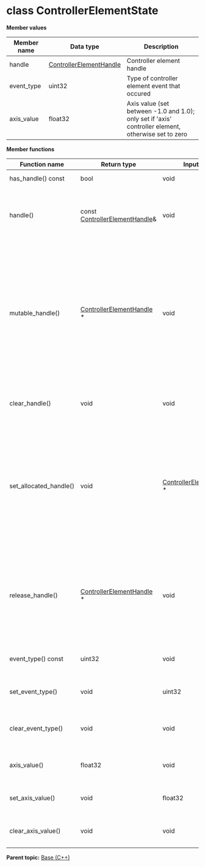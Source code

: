 # class ControllerElementState

 **Member values** 

|Member name|Data type|Description|
|-----------|---------|-----------|
|handle| [ControllerElementHandle](ControllerElementHandle.md#)|Controller element handle|
|event\_type|uint32|Type of controller element event that occured|
|axis\_value|float32|Axis value \(set between -1.0 and 1.0\); only set if 'axis' controller element, otherwise set to zero|

 **Member functions** 

|Function name|Return type|Input type|Description|
|-------------|-----------|----------|-----------|
|has\_handle\(\) const|bool|void|Returns true if handle is set.|
|handle\(\)|const [ControllerElementHandle](ControllerElementHandle.md#)&|void|Returns the current value of handle. If handle is not set, returns a [ControllerElementHandle](ControllerElementHandle.md#) with none of its fields set \(possibly handle::default\_instance\(\)\).|
|mutable\_handle\(\)| [ControllerElementHandle](ControllerElementHandle.md#) \*|void|Returns a pointer to the mutable [ControllerElementHandle](ControllerElementHandle.md#) object that stores the field's value. If the field was not set prior to the call, then the returned [ControllerElementHandle](ControllerElementHandle.md#) will have none of its fields set \(i.e. it will be identical to a newly-allocated [ControllerElementHandle](ControllerElementHandle.md#)\). After calling this, has\_handle\(\) will return true and handle\(\) will return a reference to the same instance of [ControllerElementHandle](ControllerElementHandle.md#).|
|clear\_handle\(\)|void|void|Clears the value of the field. After calling this, has\_handle\(\) will return false and handle\(\) will return the default value.|
|set\_allocated\_handle\(\)|void| [ControllerElementHandle](ControllerElementHandle.md#) \*|Sets the [ControllerElementHandle](ControllerElementHandle.md#) object to the field and frees the previous field value if it exists. If the [ControllerElementHandle](ControllerElementHandle.md#) pointer is not NULL, the message takes ownership of the allocated [ControllerElementHandle](ControllerElementHandle.md#) object and has\_ [ControllerElementHandle](ControllerElementHandle.md#)\(\) will return true. Otherwise, if the handle is NULL, the behavior is the same as calling clear\_handle\(\).|
|release\_handle\(\)| [ControllerElementHandle](ControllerElementHandle.md#) \*|void|Releases the ownership of the field and returns the pointer of the [ControllerElementHandle](ControllerElementHandle.md#) object. After calling this, caller takes the ownership of the allocated [ControllerElementHandle](ControllerElementHandle.md#) object, has\_handle\(\) will return false, and handle\(\) will return the default value.|
|event\_type\(\) const|uint32|void|Returns the current value of event\_type. If the event\_type is not set, returns 0.|
|set\_event\_type\(\)|void|uint32|Sets the value of event\_type. After calling this, event\_type\(\) will return value.|
|clear\_event\_type\(\)|void|void|Clears the value of event\_type. After calling this, event\_type\(\) will return the empty string/empty bytes.|
|axis\_value\(\)|float32|void|Returns the current value of axis\_value. If the axis\_value is not set, returns 0.|
|set\_axis\_value\(\)|void|float32|Sets the value of axis\_value. After calling this, axis\_value\(\) will return value.|
|clear\_axis\_value\(\)|void|void|Clears the value of axis\_value. After calling this, axis\_value\(\) will return 0.|

**Parent topic:** [Base \(C++\)](../../summary_pages/Base.md)

